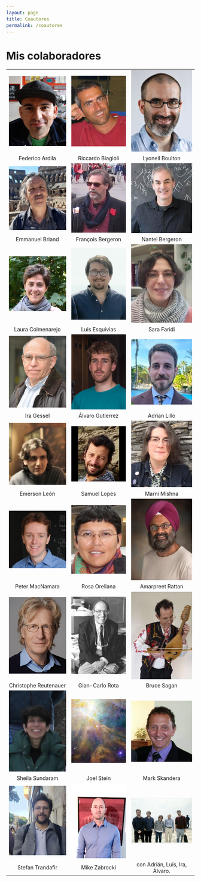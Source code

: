 ```yaml
---
layout: page
title: Coautores
permalink: /coautores
---
```


# Mis colaboradores


| | | |
|:-------------------------:|:-------------------------:|:-------------------------:|
|<img width="180"   src="federico.jpg"> |  <img width="180"   src="riccardo.jpg"> | <img width="180"   src="Lyonell.jpg"> |
| Federico Ardila | Riccardo Biagioli | Lyonell Boulton |
|<img width="180"   src="emmanuel.jpg">   | <img width="180"   src="francois.jpg"> |<img width="180"  src="nantel.jpg"> |
| Emmanuel Briand | François Bergeron | Nantel Bergeron |
|<img width="180"  src="laura.jpg"> |<img width="180"   src="luis.jpg">|<img width="180"   src="sara.jpg"> |
| Laura Colmenarejo | Luis Esquivias | Sara Faridi | 
|<img width="180"  src="ira.jpg"> |<img width="180"   src="alvaro.jpg">|<img width="180"   src="adrian.jpg"> |
| Ira Gessel | Álvaro Gutierrez | Adrian Lillo | 
|<img width="180"  src="emerson.jpg"> |<img width="180"   src="samuel.jpg">|<img width="180"   src="marni.jpg"> |
| Emerson León | Samuel Lopes | Marni Mishna | 
|<img width="180"  src="peter.jpg"> |<img width="180"   src="rosa.png">|<img width="180"   src="amarpreet.png"> |
| Peter MacNamara  | Rosa Orellana | Amarpreet Rattan |
|<img width="180"   src="christophe.jpg"> |  <img width="180"   src="Rota.jpeg"> | <img width="180"   src="bruce.jpg"> |
| Christophe Reutenauer  | Gian-Carlo Rota | Bruce Sagan |
|<img width="180"   src="sheila.jpg"> |  <img width="180"   src="joelS.jpeg"> | <img width="180"   src="mark.jpg"> |
| Sheila Sundaram  | Joel Stein | Mark Skandera |
| <img width="180"   src="Stefan3.png">  |<img width="180"   src="mike.jpg"> |  <img width="200"   src="ConIra.png">  |
| Stefan Trandafir   | Mike Zabrocki  | con Adrián, Luis, Ira, Álvaro.   |
